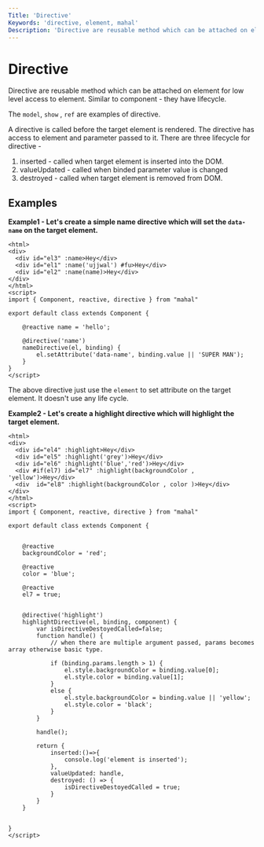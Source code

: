 ```yaml
---
Title: 'Directive'
Keywords: 'directive, element, mahal'
Description: 'Directive are reusable method which can be attached on element for low level access to element.'
---
```


# Directive

Directive are reusable method which can be attached on element for low level access to element. Similar to component - they have lifecycle. 

The `model`, `show` , `ref` are examples of directive.

A directive is called before the target element is rendered. The directive has access to element and parameter passed to it. There are three lifecycle for directive - 

1. inserted - called when target element is inserted into the DOM.
2. valueUpdated - called when binded parameter value is changed
3. destroyed - called when target element is removed from DOM.

## Examples

**Example1 - Let's create a simple name directive which will set the `data-name` on the target element.**

```
<html>
<div>
  <div id="el3" :name>Hey</div>
  <div id="el1" :name('ujjwal') #fu>Hey</div>
  <div id="el2" :name(name)>Hey</div>
</div>
</html>
<script>
import { Component, reactive, directive } from "mahal"

export default class extends Component {

    @reactive name = 'hello';

    @directive('name')
    nameDirective(el, binding) {
        el.setAttribute('data-name', binding.value || 'SUPER MAN');
    }
}
</script>
```

The above directive just use the `element` to set attribute on the target element. It doesn't use any life cycle.


**Example2 - Let's create a highlight directive which will highlight the target element.**

```
<html>
<div>
  <div id="el4" :highlight>Hey</div>
  <div id="el5" :highlight('grey')>Hey</div>
  <div id="el6" :highlight('blue','red')>Hey</div>
  <div #if(el7) id="el7" :highlight(backgroundColor , 'yellow')>Hey</div>
  <div  id="el8" :highlight(backgroundColor , color )>Hey</div>
</div>
</html>
<script>
import { Component, reactive, directive } from "mahal"

export default class extends Component {


    @reactive
    backgroundColor = 'red';

    @reactive
    color = 'blue';

    @reactive
    el7 = true;


    @directive('highlight')
    highlightDirective(el, binding, component) {
        var isDirectiveDestoyedCalled=false;
        function handle() {
            // when there are multiple argument passed, params becomes array otherwise basic type.

            if (binding.params.length > 1) {
                el.style.backgroundColor = binding.value[0];
                el.style.color = binding.value[1];
            }
            else {
                el.style.backgroundColor = binding.value || 'yellow';
                el.style.color = 'black';
            }
        }
        
        handle();

        return {
            inserted:()=>{
                console.log('element is inserted');
            },
            valueUpdated: handle,
            destroyed: () => {
                isDirectiveDestoyedCalled = true;
            }
        }
    }

    
}
</script>
```


